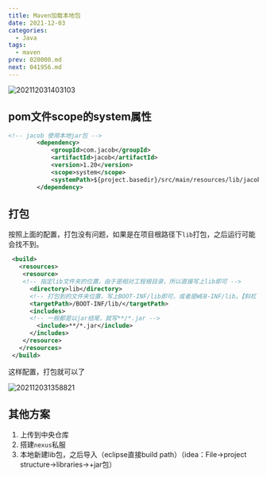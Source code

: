 ```yaml
---
title: Maven加载本地包
date: 2021-12-03
categories:
  - Java
tags:
  - maven
prev: 020000.md
next: 041956.md
---
```


![202112031403103](https://cdn.jsdelivr.net/gh/qbmzc/images/2021/202112031403103.png)

<!-- more -->

## pom文件scope的system属性

```xml
<!-- jacob 使用本地jar包 -->
		<dependency>
			<groupId>com.jacob</groupId>
			<artifactId>jacob</artifactId>
			<version>1.20</version>
			<scope>system</scope>
			<systemPath>${project.basedir}/src/main/resources/lib/jacob.jar</systemPath>
		</dependency>

```

## 打包

按照上面的配置，打包没有问题，如果是在项目根路径下`lib`打包，之后运行可能会找不到。

```xml
 <build>
   <resources>
    <resource>
    <!-- 指定lib文件夹的位置，由于是相对工程根目录，所以直接写上lib即可 -->
      <directory>lib</directory>
      <!-- 打包到的文件夹位置，写上BOOT-INF/lib即可，或者是WEB-INF/lib。【斜杠（/）加不加都行，如果是mac的话写./】 -->
      <targetPath>/BOOT-INF/lib/</targetPath>
      <includes>
      <!-- 一般都是以jar结尾，就写**/*.jar -->
        <include>**/*.jar</include>
      </includes>
    </resource>
   </resources>
 </build>
```
这样配置，打包就可以了

![202112031358821](https://cdn.jsdelivr.net/gh/qbmzc/images/2021/202112031358821.png)

## 其他方案

1. 上传到中央仓库
2. 搭建`nexus`私服
3. 本地新建lib包，之后导入（eclipse直接build path）（idea：File→project structure→libraries→+jar包）



